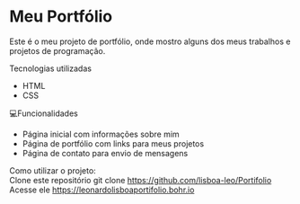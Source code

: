 # Meu Portfólio
Este é o meu projeto de portfólio, onde mostro alguns dos meus trabalhos e projetos de programação.

Tecnologias utilizadas <br/>
- HTML
- CSS

 💻Funcionalidades <br/>
 
- Página inicial com informações sobre mim
- Página de portfólio com links para meus projetos
- Página de contato  para envio de mensagens

Como utilizar o projeto: <br/>
Clone este repositório
 git clone https://github.com/lisboa-leo/Portifolio <br/>
Acesse ele
 https://leonardolisboaportifolio.bohr.io

